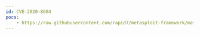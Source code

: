 ```yaml
---
id: CVE-2020-8604
pocs:
    - https://raw.githubusercontent.com/rapid7/metasploit-framework/master/modules/exploits/linux/http/trendmicro_websecurity_exec.rb
---
```


